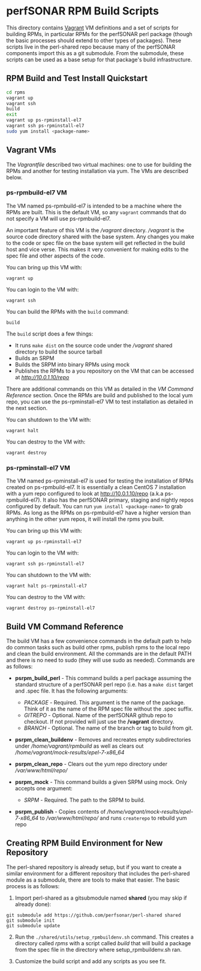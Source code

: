# perfSONAR RPM Build Scripts

This directory contains [Vagrant](https://www.vagrantup.com) VM definitions and a set of scripts for building RPMs, in particular RPMs for the perfSONAR perl package (though the basic processes should extend to other types of packages). These scripts live in the perl-shared repo because many of the perfSONAR components import this as a git submodule. From the submodule, these scripts can be used as a base setup for that package's build infrastructure. 

## RPM Build and Test Install Quickstart

```bash
cd rpms
vagrant up
vagrant ssh
build
exit
vagrant up ps-rpminstall-el7
vagrant ssh ps-rpminstall-el7
sudo yum install <package-name>
```

## Vagrant VMs

The *Vagrantfile* described two virtual machines: one to use for building the RPMs and another for testing installation via yum. The VMs are described below.

### ps-rpmbuild-el7 VM

The VM named ps-rpmbuild-el7 is intended to be a machine where the RPMs are built. This is the default VM, so any `vagrant` commands that do not specify a VM will use ps-rpmbuild-el7. 

An important feature of this VM is the */vagrant* directory. */vagrant* is the source code directory shared with the base system. Any changes you make to the code or spec file on the base system will get reflected in the build host and vice verse. This makes it very convenient for making edits to the spec file and other aspects of the code. 

You can bring up this VM with:

```
vagrant up
```

You can login to the VM with:

```
vagrant ssh
```

You can build the RPMs with the `build` command:

```
build
```
The `build` script does a few things:

* It runs `make dist` on the source code under the */vagrant* shared directory to build the source tarball
* Builds an SRPM
* Builds the SRPM into binary RPMs using mock
* Publishes the RPMs to a you repository on the VM that can be accessed at *http://10.0.1.10/repo*

There are additional commands on this VM as detailed in the *VM Command Reference* section. Once the RPMs are build and published to the local yum repo, you can use the ps-rpminstall-el7 VM to test installation as detailed in the next section.

You can shutdown to the VM with:

```
vagrant halt
```

You can destroy to the VM with:

```
vagrant destroy
```

### ps-rpminstall-el7 VM

The VM named ps-rpminstall-el7 is used for testing the installation of RPMs created on ps-rpmbuild-el7. It is essentially a clean CentOS 7 installation with a yum repo configured to look at http://10.0.1.10/repo (a.k.a ps-rpmbuild-el7). It also has the perfSONAR primary, staging and nightly repos configured by default. You can run `yum install <package-name>` to grab RPMs. As long as the RPMs on ps-rpmbuild-el7 have a higher version than anything in the other yum repos, it will install the rpms you built.

You can bring up this VM with:

```
vagrant up ps-rpminstall-el7
```

You can login to the VM with:

```
vagrant ssh ps-rpminstall-el7
```

You can shutdown to the VM with:

```
vagrant halt ps-rpminstall-el7
```

You can destroy to the VM with:

```
vagrant destroy ps-rpminstall-el7
```

## Build VM Command Reference

The build VM has a few convenience commands in the default path to help do common tasks such as build other rpms, publish rpms to the local repo and clean the build environment. All the commands are in the default PATH and there is no need to sudo (they will use sudo as needed). Commands are as follows:

* **psrpm_build_perl** - This command builds a perl package assuming the standard structure of a perfSONAR perl repo (i.e. has a `make dist` target and .spec file. It has the following arguments:
    * *PACKAGE* - Required. This argument is the name of the package. Think of it as the name of the RPM spec file without the .spec suffix. 
    * *GITREPO* - Optional. Name of the perfSONAR github repo to checkout. If not provided will just use the **/vagrant** directory.
    * *BRANCH* - Optional. The name of the branch or tag to build from git. 

* **psrpm_clean_buildenv** - Removes and recreates empty subdirectories under */home/vagrant/rpmbuild* as well as clears out */home/vagrant/mock-results/epel-7-x86_64*

* **psrpm_clean_repo** - Clears out the yum repo directory under */var/www/html/repo/*

* **psrpm_mock** - This command builds a given SRPM using mock. Only accepts one argument:
    * *SRPM* - Required. The path to the SRPM to build.

* **psrpm_publish** - Copies contents of */home/vagrant/mock-results/epel-7-x86_64* to */var/www/html/repo/* and runs `createrepo` to rebuild yum repo

    
## Creating RPM Build Environment for New Repository

The perl-shared repository is already setup, but if you want to create a similar environment for a different repository that includes the perl-shared module as a submodule, there are tools to make that easier. The basic process is as follows:

1. Import perl-shared as a gitsubmodule named **shared** (you may skip if already done):

```
git submodule add https://github.com/perfsonar/perl-shared shared
git submodule init
git submodule update
```

2. Run the `./shared/utils/setup_rpmbuildenv.sh` command. This creates a directory called *rpms* with a script called *build* that will build a package from the spec file in the directory where setup_rpmbuildenv.sh ran.

3. Customize the build script and add any scripts as you see fit.
